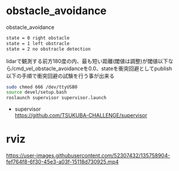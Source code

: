 # obstacle_avoidance
obstacle_avoidance

```bash
state = 0 right obstacle
state = 1 left obstracle
state = 2 no obstracle detection
```

lidarで観測する前方180度の内、最も短い距離(閾値は調整)が閾値以下なら/cmd_vel_obstacle_avoidanceを0.0、stateを衝突回避としてpublish  
以下の手順で衝突回避の試験を行う事が出来る
    
```bash
sudo chmod 666 /dev/ttyUSB0
source devel/setup.bash
roslaunch supervisor supervisor.launch 
```

- supervisor  
https://github.com/TSUKUBA-CHALLENGE/supervisor

# rviz

https://user-images.githubusercontent.com/52307432/135758904-fef764f8-6f30-45e3-a03f-15118d730925.mp4

